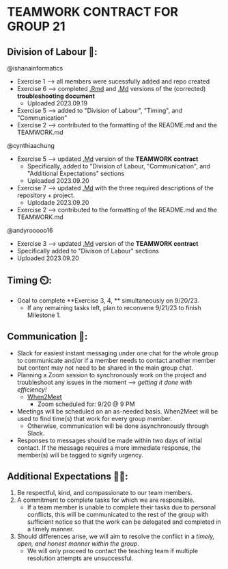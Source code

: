 # TEAMWORK CONTRACT FOR GROUP 21

## Division of Labour 👥:
@ishanainformatics 
* Exercise 1 --> all members were sucessfully added and repo created 
* Exercise 6 --> completed [.Rmd](https://github.com/stat545ubc-2023/collaborative-group21/blob/main/troubleshooting-1.Rmd) and [.Md](https://github.com/stat545ubc-2023/collaborative-group21/blob/main/troubleshooting-1.md) versions of the (corrected) **troubleshooting document**
  * Uploaded 2023.09.19
* Exercise 5 --> added to "Division of Labour", "Timing", and "Communication"
* Exercise 2 --> contributed to the formatting of the README.md and the TEAMWORK.md
  
@cynthiaachung
* Exercise 5 --> updated [.Md](https://github.com/stat545ubc-2023/collaborative-group21/blob/main/TEAMWORK.md) version of the **TEAMWORK contract** 
  * Specifically, added to "Division of Labour, "Communication", and "Additional Expectations" sections
  * Uploaded 2023.09.20
* Exercise 7 --> updated [.Md](https://github.com/stat545ubc-2023/collaborative-group21/blob/main/README.md) with the three required descriptions of the repository + project.
  * Uplodade 2023.09.20
* Exercise 2 --> contributed to the formatting of the README.md and the TEAMWORK.md

@andyrooooo16
* Exercise 3 --> updated [.Md](https://github.com/stat545ubc-2023/collaborative-group21/blob/main/TEAMWORK.md) version of the **TEAMWORK contract**
* Specifically added to "Divison of Labour" sections
* Uploaded 2023.09.20

## Timing ⏲️:
* Goal to complete **Exercise 3, 4, ** simultaneously on 9/20/23.
  * If any remaining tasks left, plan to reconvene 9/21/23 to finish Milestone 1.

## Communication 💬:
* Slack for easiest instant messaging under one chat for the whole group to communicate and/or if a member needs to contact another member but content may not need to be shared in the main group chat.
* Planning a Zoom session to synchronously work on the project and troubleshoot any issues in the moment --> _getting it done with efficiency!_
  * [When2Meet](https://www.when2meet.com/?21452226-FnyJZ)
    * Zoom scheduled for: 9/20 @ 9 PM
* Meetings will be scheduled on an as-needed basis. When2Meet will be used to find time(s) that work for every group member.
  * Otherwise, communication will be done asynchronously through Slack.
* Responses to messages should be made within two days of initial contact. If the message requires a more immediate response, the member(s) will be tagged to signify urgency.

## Additional Expectations 🌈✨:
1. Be respectful, kind, and compassionate to our team members.
2. A commitment to complete tasks for which we are responsible.
     * If a team member is unable to complete their tasks due to personal conflicts, this will be communicated to the rest of the group with sufficient notice so that the work can be delegated and completed in a timely manner.
4. Should differences arise, we will aim to resolve the conflict in a *timely, open, and honest manner within the group*.
     * We will only proceed to contact the teaching team if multiple resolution attempts are unsuccessful.
